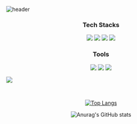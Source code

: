 ![header](https://capsule-render.vercel.app/api?type=venom&height=300&color=gradient&text=Kihyun's%20World!&textBg=false&fontAlignY=50&fontSize=50&descAlignY=50&reversal=false)



<div align=center><h3>Tech Stacks</h3></div>
<div align=center>
  <img src="https://img.shields.io/badge/javascript-20232a.svg?style=for-the-badge&logo=javascript&logoColor=F7DF1E" />
  <img src="https://img.shields.io/badge/react-20232a.svg?style=for-the-badge&logo=react&logoColor=61DAFB" />
  <img src="https://img.shields.io/badge/html-20232a.svg?style=for-the-badge&logo=html&logoColor=E34F26" />
  <img src="https://img.shields.io/badge/css-20232a.svg?style=for-the-badge&logo=css&logoColor=1572B6" />
</div>

<div align=center><h3>Tools</h3></div>
<div align=center>
  <img src="https://img.shields.io/badge/git-20232a.svg?style=for-the-badge&logo=javascript&logoColor=F05032" />
  <img src="https://img.shields.io/badge/github-20232a.svg?style=for-the-badge&logo=javascript&logoColor=181717" />
  <img src="https://img.shields.io/badge/notion-20232a.svg?style=for-the-badge&logo=javascript&logoColor=000000" />
</div>



<a href="https://kihyunkim001.notion.site/763d56f2f8824662bd6ec3a8d51a6c8a" target="_blank"><img src="http://www.w3.org/2000/svg?style=뱃지모양&logo=로고&logoColor=로고색상"/></a>

<br/>
<div align=center>

[![Top Langs](https://github-readme-stats.vercel.app/api/top-langs/?username=Dustyspac&layout=compact&theme=dracula)](https://github.com/Dustyspac/github-readme-stats)



![Anurag's GitHub stats](https://github-readme-stats.vercel.app/api?username=Dustyspac&show_icons=true&theme=dracula)
</div> 
